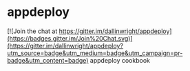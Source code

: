# appdeploy

[![Join the chat at https://gitter.im/dallinwright/appdeploy](https://badges.gitter.im/Join%20Chat.svg)](https://gitter.im/dallinwright/appdeploy?utm_source=badge&utm_medium=badge&utm_campaign=pr-badge&utm_content=badge)
appdeploy cookbook
